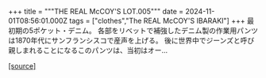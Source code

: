 +++
title = """THE REAL McCOY'S LOT.005"""
date = 2024-11-01T08:56:01.000Z
tags = ["clothes","The REAL McCOY'S IBARAKI"]
+++
最初期の5ポケット・デニム。 各部をリベットで補強したデニム製の作業用パンツは1870年代にサンフランシスコで産声を上げる。 後に世界中でジーンズと呼び親しまれることになるこのパンツは、当初はオー...

[[source]](https://the-realmccoys.ocnk.net/product/1468)
